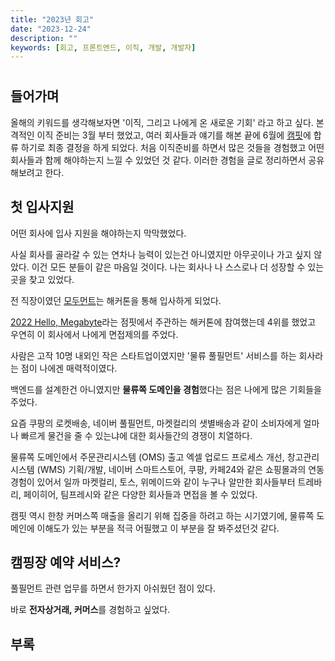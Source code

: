 ```yaml
---
title: "2023년 회고"
date: "2023-12-24"
description: ""
keywords: [회고, 프론트엔드, 이직, 개발, 개발자]
---
```


#

## 들어가며  

올해의 키워드를 생각해보자면 '이직, 그리고 나에게 온 새로운 기회' 라고 하고 싶다. 본격적인 이직 준비는 3월 부터 했었고, 여러 회사들과 얘기를 해본 끝에 6월에 [캠핏](https://camfit.co.kr/)에 합류 하기로 최종 결정을 하게 되었다. 처음 이직준비를 하면서 많은 것들을 경험했고 어떤 회사들과 함께 해야하는지 느낄 수 있었던 것 같다. 이러한 경험을 글로 정리하면서 공유해보려고 한다.

## 첫 입사지원

어떤 회사에 입사 지원을 해야하는지 막막했었다.

사실 회사를 골라갈 수 있는 연차나 능력이 있는건 아니였지만 아무곳이나 가고 싶지 않았다. 이건 모든 분들이 같은 마음일 것이다. 나는 회사나 나 스스로나 더 성장할 수 있는 곳을 찾고 있었다.   

전 직장이였던 [모두먼트](https://www.modument.com/)는 해커톤을 통해 입사하게 되었다.

[2022 Hello, Megabyte](https://github.com/sonicce99/team-saveme-FE)라는 점핏에서 주관하는 해커톤에 참여했는데 4위를 했었고 우연히 이 회사에서 나에게 면접제의를 주었다.

사람은 고작 10명 내외인 작은 스타트업이였지만 '물류 풀필먼트' 서비스를 하는 회사라는 점이 나에겐 매력적이였다.

백엔드를 설계한건 아니였지만 **물류쪽 도메인을 경험**했다는 점은 나에게 많은 기회들을 주었다.   

요즘 쿠팡의 로켓배송, 네이버 풀필먼트, 마켓컬리의 샛별배송과 같이 소비자에게 얼마나 빠르게 물건을 줄 수 있는냐에 대한 회사들간의 경쟁이 치열하다.

물류쪽 도메인에서 주문관리시스템 (OMS) 출고 엑셀 업로드 프로세스 개선, 창고관리시스템 (WMS) 기획/개발, 네이버 스마트스토어, 쿠팡, 카페24와 같은 쇼핑몰과의 연동 경험이 있어서 일까 마켓컬리, 토스, 위메이드와 같이 누구나 알만한 회사들부터 트레바리, 페이히어, 팀프레시와 같은 다양한 회사들과 면접을 볼 수 있었다.     

캠핏 역시 한창 커머스쪽 매출을 올리기 위해 집중을 하려고 하는 시기였기에, 물류쪽 도메인에 이해도가 있는 부분을 적극 어필했고 이 부분을 잘 봐주셨던것 같다.  

## 캠핑장 예약 서비스?  

풀필먼트 관련 업무를 하면서 한가지 아쉬웠던 점이 있다.

바로 **전자상거래, 커머스**를 경험하고 싶었다.






## 부록
